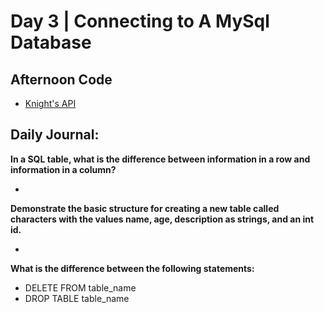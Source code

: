 # Day 3 | Connecting to A MySql Database

## Afternoon Code
+ [Knight's API](https://github.com/hollidavis/knightsapi)

## Daily Journal:

**In a SQL table, what is the difference between information in a row and information in a column?**

+ 

**Demonstrate the basic structure for creating a new table called characters with the values name, age, description as strings, and an int id.**

+ 

**What is the difference between the following statements:**
+ DELETE FROM table_name
+ DROP TABLE table_name